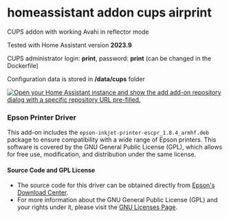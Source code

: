 # homeassistant addon cups airprint
CUPS addon with working Avahi in reflector mode 

Tested with Home Assistant version **2023.9**

CUPS administrator login: **print**, password: **print** (can be changed in the Dockerfile)

Configuration data is stored in **/data/cups** folder

[![Open your Home Assistant instance and show the add add-on repository dialog with a specific repository URL pre-filled.](https://my.home-assistant.io/badges/supervisor_add_addon_repository.svg)](https://my.home-assistant.io/redirect/supervisor_add_addon_repository/?repository_url=https%3A%2F%2Fgithub.com%2Fzajac-grzegorz%2Fhomeassistant-addon-cups-airprint)

### Epson Printer Driver
This add-on includes the `epson-inkjet-printer-escpr_1.8.4_armhf.deb` package to ensure compatibility with a wide range of Epson printers. This software is covered by the GNU General Public License (GPL), which allows for free use, modification, and distribution under the same license.

#### Source Code and GPL License
- The source code for this driver can be obtained directly from [Epson's Download Center](https://support.epson.net/linux/Printer/LSB_distribution_pages/en/escpr.php). 
- For more information about the GNU General Public License (GPL) and your rights under it, please visit the [GNU Licenses Page](https://www.gnu.org/licenses/gpl-3.0.html).
